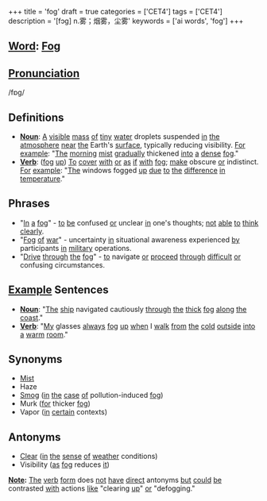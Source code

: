 +++
title = 'fog'
draft = true
categories = ['CET4']
tags = ['CET4']
description = '[fɔg] n.雾；烟雾，尘雾'
keywords = ['ai words', 'fog']
+++

## [Word](/en/post/word/): [Fog](/en/post/fog/)

## [Pronunciation](/en/post/pronunciation/)
/fɒɡ/

## Definitions
- **[Noun](/en/post/noun/)**: [A](/en/post/a/) [visible](/en/post/visible/) [mass](/en/post/mass/) [of](/en/post/of/) [tiny](/en/post/tiny/) [water](/en/post/water/) droplets suspended [in](/en/post/in/) [the](/en/post/the/) [atmosphere](/en/post/atmosphere/) [near](/en/post/near/) [the](/en/post/the/) Earth's [surface](/en/post/surface/), typically reducing visibility. [For](/en/post/for/) [example](/en/post/example/): "[The](/en/post/the/) [morning](/en/post/morning/) [mist](/en/post/mist/) [gradually](/en/post/gradually/) thickened [into](/en/post/into/) [a](/en/post/a/) [dense](/en/post/dense/) [fog](/en/post/fog/)."
- **[Verb](/en/post/verb/)**: ([fog](/en/post/fog/) [up](/en/post/up/)) [To](/en/post/to/) [cover](/en/post/cover/) [with](/en/post/with/) [or](/en/post/or/) [as](/en/post/as/) [if](/en/post/if/) [with](/en/post/with/) [fog](/en/post/fog/); [make](/en/post/make/) obscure [or](/en/post/or/) indistinct. [For](/en/post/for/) [example](/en/post/example/): "[The](/en/post/the/) windows fogged [up](/en/post/up/) [due](/en/post/due/) [to](/en/post/to/) [the](/en/post/the/) [difference](/en/post/difference/) [in](/en/post/in/) [temperature](/en/post/temperature/)."

## Phrases
- "[In](/en/post/in/) [a](/en/post/a/) [fog](/en/post/fog/)" - [to](/en/post/to/) [be](/en/post/be/) confused [or](/en/post/or/) unclear [in](/en/post/in/) one's thoughts; [not](/en/post/not/) [able](/en/post/able/) [to](/en/post/to/) [think](/en/post/think/) [clearly](/en/post/clearly/).
- "[Fog](/en/post/fog/) [of](/en/post/of/) [war](/en/post/war/)" - uncertainty [in](/en/post/in/) situational awareness experienced [by](/en/post/by/) participants [in](/en/post/in/) [military](/en/post/military/) operations.
- "[Drive](/en/post/drive/) [through](/en/post/through/) [the](/en/post/the/) [fog](/en/post/fog/)" - [to](/en/post/to/) navigate [or](/en/post/or/) [proceed](/en/post/proceed/) [through](/en/post/through/) [difficult](/en/post/difficult/) [or](/en/post/or/) confusing circumstances.

## [Example](/en/post/example/) Sentences
- **[Noun](/en/post/noun/)**: "[The](/en/post/the/) [ship](/en/post/ship/) navigated cautiously [through](/en/post/through/) [the](/en/post/the/) [thick](/en/post/thick/) [fog](/en/post/fog/) [along](/en/post/along/) [the](/en/post/the/) [coast](/en/post/coast/)."
- **[Verb](/en/post/verb/)**: "[My](/en/post/my/) glasses [always](/en/post/always/) [fog](/en/post/fog/) [up](/en/post/up/) [when](/en/post/when/) I [walk](/en/post/walk/) [from](/en/post/from/) [the](/en/post/the/) [cold](/en/post/cold/) [outside](/en/post/outside/) [into](/en/post/into/) [a](/en/post/a/) [warm](/en/post/warm/) [room](/en/post/room/)."

## Synonyms
- [Mist](/en/post/mist/)
- Haze
- [Smog](/en/post/smog/) ([in](/en/post/in/) [the](/en/post/the/) [case](/en/post/case/) [of](/en/post/of/) pollution-induced [fog](/en/post/fog/))
- Murk ([for](/en/post/for/) thicker [fog](/en/post/fog/))
- Vapor ([in](/en/post/in/) [certain](/en/post/certain/) contexts)

## Antonyms
- [Clear](/en/post/clear/) ([in](/en/post/in/) [the](/en/post/the/) [sense](/en/post/sense/) [of](/en/post/of/) [weather](/en/post/weather/) conditions)
- Visibility ([as](/en/post/as/) [fog](/en/post/fog/) reduces [it](/en/post/it/)) 

**[Note](/en/post/note/):** [The](/en/post/the/) [verb](/en/post/verb/) [form](/en/post/form/) does [not](/en/post/not/) [have](/en/post/have/) [direct](/en/post/direct/) antonyms [but](/en/post/but/) [could](/en/post/could/) [be](/en/post/be/) contrasted [with](/en/post/with/) actions [like](/en/post/like/) "clearing [up](/en/post/up/)" [or](/en/post/or/) "defogging."
